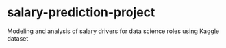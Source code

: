 # salary-prediction-project
Modeling and analysis of salary drivers for data science roles using Kaggle dataset
